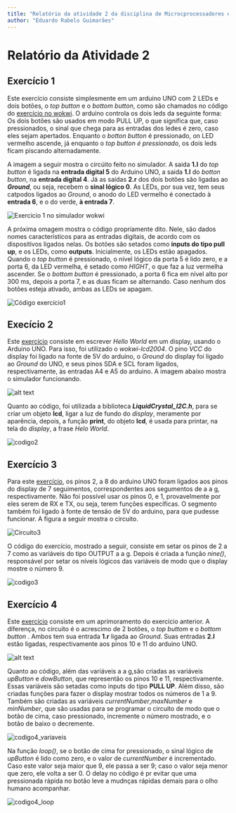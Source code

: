 ```yaml
---
title: "Relatório da atividade 2 da disciplina de Microcprocessadores e microprocessadores."
author: "Eduardo Rabelo Guimarães"
---
```

# Relatório da Atividade 2

## Exercício 1

Este exercício consiste simplesmente em um arduino UNO com 2 LEDs e dois botões, o *top button* e o *bottom button*, como são chamados no código do [exercício no wokwi](https://wokwi.com/projects/394438792120935425). O arduino controla os dois leds da seguinte forma: Os dois botões são usados em modo PULL UP, o que significa que, caso pressionados, o sinal que chega para as entradas dos ledes é zero, caso eles sejam apertados. Enquanto o *botton button* é pressionado, on LED vermelho ascende, já enquanto o *top button é pressionado*, os dois leds ficam piscando alternadamente.

A imagem a seguir mostra o circúito feito no simulador. A saida **1.l** do *top button* é ligada na **entrada digital 5** do Arduino UNO, a saida **1.l** do *botton button*, na **entrada digital 4**. Já as saídas **2.r** dos dois botões são ligadas ao ***Ground***, ou seja, recebem o **sinal lógico 0**.
As LEDs, por sua vez, tem seus catpodos ligados ao *Ground*, o anodo do LED vermelho é conectado à **entrada 6**, e o do verde, **à entrada 7**.

![Exercicio 1 no simulador wokwi](Markdown/Trabalho2_exercicio1_simulador.png)

A próxima omagem mostra o código propriamente dito. Nele, são dados nomes característicos para as entradas digitais, de acordo com os dispositivos ligados nelas. Os botões são setados como **inputs do tipo pull up**, e os LEDs, como **outputs**. Inicialmente, os LEDs estão apagados. Quando o *top button* é pressionado, o nível lógico da porta 5 é lido zero, e a porta 6, da LED vermelha, é setado como *HIGHT*, o que faz a luz vermelha ascender. Se o *bottom button* é pressionado, a porta 6 fica em nível alto por 300 ms, depois a porta 7, e as duas ficam se alternando. Caso nenhum dos botões esteja ativado, ambas as LEDs se apagam. 

![Código exercício1](Markdown/Exercicio1_codigo.png)

## Execício 2

Este [exercício](https://wokwi.com/projects/394445390046628865) consiste em escrever *Hello World* em um display, usando o Arduino UNO.
Para isso, foi utilizado o *wokwi-lcd2004*. O pino *VCC* do display foi ligado na fonte de 5V do arduino, o *Ground* do display foi ligado ao *Ground* do UNO, e seus pinos SDA e SCL foram ligados, respectivamente, às entradas A4 e A5 do arduino. A imagem abaixo mostra o simulador funcionando.

![alt text](Markdown/exercicio2.png)

Quanto ao código, foi utilizada a biblioteca ***LiquidCrystal_I2C.h***, para se criar um objeto **lcd**, ligar a luz de fundo do *display*, meramente por aparência, depois, a função **print**, do objeto **lcd**, é usada para printar, na tela do *display*, a frase *Helo World*.


![codigo2](Markdown/codigo2.png)

## Exercício 3

Para este [exercício](https://wokwi.com/projects/394444628106182657), os pinos 2, a 8 do arduino UNO foram ligados aos pinos do display de 7 seguimentos, correspondentes aos segumentos de a a g, respectivamente. Não foi possível usar os pinos 0, e 1, provavelmente por eles serem de RX e TX, ou seja, terem funções específicas. O segmento também foi ligado à fonte de tensão de 5V do arduino, para que pudesse funcionar. A figura a seguir mostra o circuito.

![Circuito3](Markdown/Circuito3.png)

O código do exercício, mostrado a seguir, consiste em setar os pinos de 2 a 7 como as variáveis do tipo OUTPUT a a g. Depois é criada a função *nine()*, responsável por setar os níveis lógicos das variáveis de modo que o display mostre o número 9.

![codigo3](Markdown/Codigo_Exercicio3.png)

## Exercício 4

Este [exercício](https://wokwi.com/projects/394449591727510529) consiste em um aprimoramento do exercício anterior. A diferença, no circuito é o acrescimo de 2 botões, o *top buttom* e o *bottom button* . Ambos tem sua entrada **1.r** ligada ao *Ground*. Suas entradas **2.l** estão ligadas, respectivamente aos pinos 10 e 11 do arduino UNO.  

![alt text](Markdown/Circuito4.png)

Quanto ao código, além das variáveis a a g,são criadas as variáveis *upButton* e *dowButton*, que representão os pinos 10 e 11, respectivamente. Essas variáveis são setadas como inputs do tipo **PULL UP**. Além disso, são criadas funções para fazer o display mostrar todos os números de 1 a 9. Também são criadas as variáveis *currentNumber*,*maxNumber* e *minNumber*, que são usadas para se programar o circuito de modo que o botão de cima, caso pressionado, incremente o número mostrado, e o botão de baixo o decremente.

![codigo4_variaveis](Markdown/variaveis4.png)

Na função *loop()*, se o botão de cima for pressionado, o sinal lógico de *upButton* é lido como zero, e o valor de *currentNumber* é incrementado. Caso este valor seja maior que 9, ele passa a ser 9; caso o valor seja menor  que zero, ele volta a ser 0. O delay no código é pr evitar que uma pressionada rápida no botão leve a mudnças rápidas demais para o olho humano acompanhar.

![codigo4_loop](Markdown/loop4.png)
